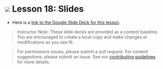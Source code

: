 
# ![](https://ga-dash.s3.amazonaws.com/production/assets/logo-9f88ae6c9c3871690e33280fcf557f33.png) Lesson 18: Slides

- Here is a [link to the Google Slide Deck for this lesson](https://docs.google.com/presentation/d/1vf2pGu39PAEOE9S8rtkrCWpi708lEHgfdkHSJtVSMmg/edit?usp=sharing).

> Instructor Note: These slide decks are provided as a content baseline. You are encouraged to create a local copy and make changes or modifications as you see fit.

> For permissions issues, please submit a pull request. For content suggestions, please submit an issue. See our [contributing guidelines](../../../../contributing.md) for more details.
